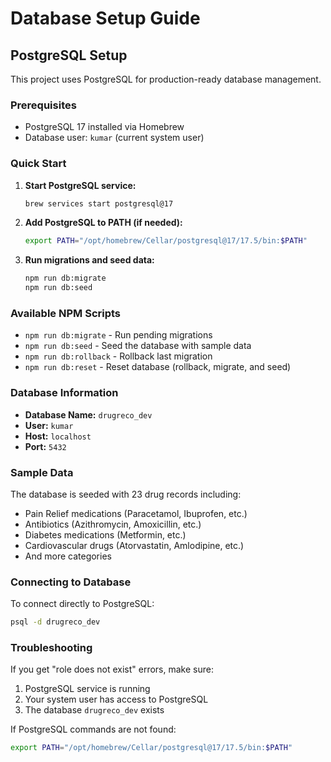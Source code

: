 # Database Setup Guide

## PostgreSQL Setup

This project uses PostgreSQL for production-ready database management.

### Prerequisites
- PostgreSQL 17 installed via Homebrew
- Database user: `kumar` (current system user)

### Quick Start

1. **Start PostgreSQL service:**
   ```bash
   brew services start postgresql@17
   ```

2. **Add PostgreSQL to PATH (if needed):**
   ```bash
   export PATH="/opt/homebrew/Cellar/postgresql@17/17.5/bin:$PATH"
   ```

3. **Run migrations and seed data:**
   ```bash
   npm run db:migrate
   npm run db:seed
   ```

### Available NPM Scripts

- `npm run db:migrate` - Run pending migrations
- `npm run db:seed` - Seed the database with sample data
- `npm run db:rollback` - Rollback last migration
- `npm run db:reset` - Reset database (rollback, migrate, and seed)

### Database Information

- **Database Name:** `drugreco_dev`
- **User:** `kumar`
- **Host:** `localhost`
- **Port:** `5432`

### Sample Data

The database is seeded with 23 drug records including:
- Pain Relief medications (Paracetamol, Ibuprofen, etc.)
- Antibiotics (Azithromycin, Amoxicillin, etc.)
- Diabetes medications (Metformin, etc.)
- Cardiovascular drugs (Atorvastatin, Amlodipine, etc.)
- And more categories

### Connecting to Database

To connect directly to PostgreSQL:
```bash
psql -d drugreco_dev
```

### Troubleshooting

If you get "role does not exist" errors, make sure:
1. PostgreSQL service is running
2. Your system user has access to PostgreSQL
3. The database `drugreco_dev` exists

If PostgreSQL commands are not found:
```bash
export PATH="/opt/homebrew/Cellar/postgresql@17/17.5/bin:$PATH"
``` 